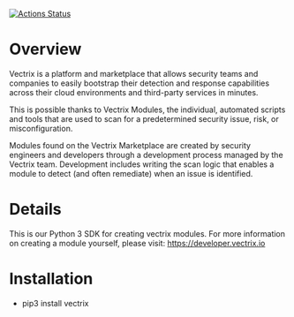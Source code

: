 [![Actions Status](https://github.com/VectrixSecurity/Vectrix-Python/workflows/Python%20package/badge.svg)](https://github.com/VectrixSecurity/Vectrix-Python/actions)

# Overview

Vectrix is a platform and marketplace that allows security teams and companies to easily bootstrap their detection and response capabilities across their cloud environments and third-party services in minutes.

This is possible thanks to Vectrix Modules, the individual, automated scripts and tools that are used to scan for a predetermined security issue, risk, or misconfiguration.

Modules found on the Vectrix Marketplace are created by security engineers and developers through a development process managed by the Vectrix team. Development includes writing the scan logic that enables a module to detect (and often remediate) when an issue is identified.

# Details

This is our Python 3 SDK for creating vectrix modules. For more information on creating a module yourself, please visit: https://developer.vectrix.io

# Installation

- pip3 install vectrix
